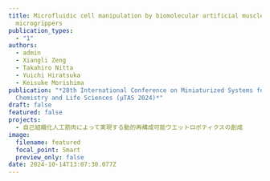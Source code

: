 ```yaml
---
title: Microfluidic cell manipulation by biomolecular artificial muscle-driven
  microgrippers
publication_types:
  - "1"
authors:
  - admin
  - Xiangli Zeng
  - Takahiro Nitta
  - Yuichi Hiratsuka
  - Keisuke Morishima
publication: "*28th International Conference on Miniaturized Systems for
  Chemistry and Life Sciences (µTAS 2024)*"
draft: false
featured: false
projects:
  - 自己組織化人工筋肉によって実現する動的再構成可能ウエットロボティクスの創成
image:
  filename: featured
  focal_point: Smart
  preview_only: false
date: 2024-10-14T13:07:30.077Z
---
```

